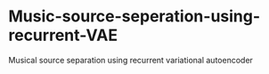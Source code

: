 # Music-source-seperation-using-recurrent-VAE
Musical source separation using recurrent variational autoencoder
